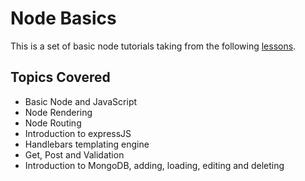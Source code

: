 # Node Basics

This is a set of basic node tutorials taking from the following [lessons](https://www.youtube.com/watch?v=65a5QQ3ZR2g&index=1&list=PL55RiY5tL51oGJorjEgl6NVeDbx_fO5jR).

## Topics Covered
* Basic Node and JavaScript
* Node Rendering
* Node Routing
* Introduction to expressJS
* Handlebars templating engine
* Get, Post and Validation
* Introduction to MongoDB, adding, loading, editing and deleting